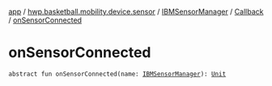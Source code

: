 [app](../../../index.md) / [hwp.basketball.mobility.device.sensor](../../index.md) / [IBMSensorManager](../index.md) / [Callback](index.md) / [onSensorConnected](.)

# onSensorConnected

`abstract fun onSensorConnected(name: `[`IBMSensorManager`](../index.md)`): `[`Unit`](https://kotlinlang.org/api/latest/jvm/stdlib/kotlin/-unit/index.html)
